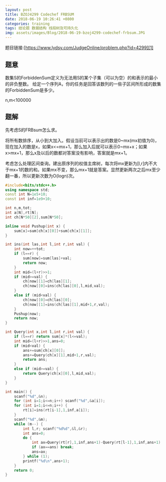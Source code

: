 ```yaml
---
layout: post
title: BZOJ4299 Codechef FRBSUM
date: 2018-06-19 10:26:41 +0800
categories: training
tags: 结论题 数据结构 线段树及可持久化
img: assets/images/Blog/2018-06-19-bzoj4299-codechef-frbsum.JPG
---
```


题目链接:[https://www.lydsy.com/JudgeOnline/problem.php?id=4299][1]

## **题意**

数集S的ForbiddenSum定义为无法用S的某个子集（可以为空）的和表示的最小的非负整数。
给定一个序列A，你的任务是回答该数列的一些子区间所形成的数集的ForbiddenSum是多少。

n,m<100000

## **题解**

先考虑S的FRBsum怎么求。

将所有数排序，从小到大加入。假设当前可以表示出的数是0~mx(mx初值为0)，现在加入的数是x，如果x<=mx+1，那么加入后就可以表示0~mx+x；如果x>mx+1，那么x及以后的数都对答案没有影响，答案就是mx+1。

考虑怎么处理区间查询。建出原序列的权值主席树，每次将mx更新为[l,r]内不大于mx+1的数的和。如果mx不变，那么mx+1就是答案。显然更新两次之后mx至少翻一番，所以更新次数为O(logn)次。

```cpp
#include<bits/stdc++.h>
using namespace std;
const int N=1e5+10;
const int inf=1e9+10;

int n,m,tot;
int a[N],rt[N];
int ch[N*50][2],sum[N*50];

inline void Pushup(int x) {
	sum[x]=sum[ch[x][0]]+sum[ch[x][1]];
}

int ins(int las,int l,int r,int val) {
	int now=++tot;
	if (l==r) {
		sum[now]=sum[las]+val;
		return now;
	}
	int mid=(l+r)>>1;
	if (mid>=val) {
		ch[now][1]=ch[las][1];
		ch[now][0]=ins(ch[las][0],l,mid,val);
	}
	else if (mid<val) {
		ch[now][0]=ch[las][0];
		ch[now][1]=ins(ch[las][1],mid+1,r,val);
	}
	Pushup(now);
	return now;
}

int Query(int x,int l,int r,int val) {
	if (l==r) return sum[x]*(l<=val);
	int mid=(l+r)>>1,ans=0;
	if (mid<val) {
		ans+=sum[ch[x][0]];
		ans+=Query(ch[x][1],mid+1,r,val);
		return ans;
	}
	else if (mid>=val) {
		return Query(ch[x][0],l,mid,val);
	}
}

int main() {
	scanf("%d",&n);
	for (int i=1;i<=n;i++) scanf("%d",&a[i]);
	for (int i=1;i<=n;i++) {
		rt[i]=ins(rt[i-1],1,inf,a[i]);
	}
	scanf("%d",&m);
	while (m--) {
		int l,r; scanf("%d%d",&l,&r);
		int ans=0;
		do {
			int ax=Query(rt[r],1,inf,ans+1)-Query(rt[l-1],1,inf,ans+1);
			if (ax==ans) break;
			ans=ax;
		} while (1);
		printf("%d\n",ans+1);
	}
	return 0;
}
```

[1]:https://www.lydsy.com/JudgeOnline/problem.php?id=4299